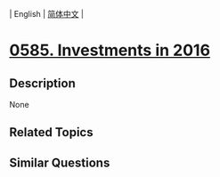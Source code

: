 
| English | [简体中文](README.md) |
# [0585. Investments in 2016](https://leetcode-cn.com/problems/investments-in-2016/)
## Description
None
## Related Topics

## Similar Questions

